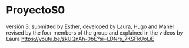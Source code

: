 # ProyectoS0
versión 3: submitted by Esther, developed by Laura, Hugo and Manel revised by the four members of the group and explained in the videos by Laura
https://youtu.be/zkUQnAh-0bE?si=LDNrs_7KSFkUoLiE



